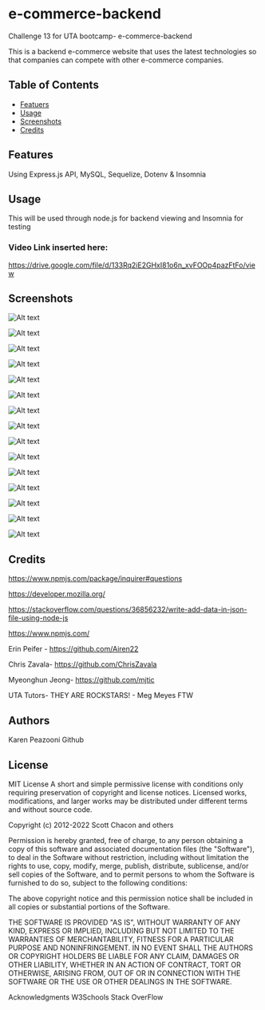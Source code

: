 # e-commerce-backend
Challenge 13 for UTA bootcamp- e-commerce-backend

This is a backend e-commerce website that uses the latest technologies so that companies can compete with other e-commerce companies. 

## Table of Contents  
  * [Featuers](#features)
  * [Usage](#usage)
  * [Screenshots](#screenshots)
  * [Credits](#credits)

## Features
Using Express.js API, MySQL, Sequelize, Dotenv & Insomnia


## Usage
This will be used through node.js for backend viewing and Insomnia for testing 



### Video Link inserted here:
https://drive.google.com/file/d/133Rq2iE2GHxI81o6n_xvFOOp4pazFtFo/view


## Screenshots
![Alt text](assets/cat-get-all.png)

![Alt text](assets/cat-get.png)

![Alt text](assets/cat-post.png)

![Alt text](assets/cat-%20update.png)

![Alt text](assets/cat-delete.png)

![Alt text](assets/prod-get%20all.png)

![Alt text](assets/prod-%20get-id.png)

![Alt text](assets/prod-create.png)

![Alt text](assets/prod-update.png)

![Alt text](assets/prod-update1.png)

![Alt text](assets/prod-delete.png)

![Alt text](assets/tag-get-all.png)

![Alt text](assets/tag-get%20PK.png)

![Alt text](assets/tag-post.png)

![Alt text](assets/tag-delete.png)


## Credits
https://www.npmjs.com/package/inquirer#questions

https://developer.mozilla.org/

https://stackoverflow.com/questions/36856232/write-add-data-in-json-file-using-node-js

https://www.npmjs.com/

Erin Peifer - https://github.com/Airen22

Chris Zavala- https://github.com/ChrisZavala

Myeonghun Jeong- https://github.com/mjtic

UTA Tutors- THEY ARE ROCKSTARS! - Meg Meyes FTW


## Authors

Karen Peazooni Github

## License
MIT License
A short and simple permissive license with conditions only requiring preservation of copyright and license notices. Licensed works, modifications, and larger works may be distributed under different terms and without source code.

Copyright (c) 2012-2022 Scott Chacon and others

Permission is hereby granted, free of charge, to any person obtaining
a copy of this software and associated documentation files (the
"Software"), to deal in the Software without restriction, including
without limitation the rights to use, copy, modify, merge, publish,
distribute, sublicense, and/or sell copies of the Software, and to
permit persons to whom the Software is furnished to do so, subject to
the following conditions:

The above copyright notice and this permission notice shall be
included in all copies or substantial portions of the Software.

THE SOFTWARE IS PROVIDED "AS IS", WITHOUT WARRANTY OF ANY KIND,
EXPRESS OR IMPLIED, INCLUDING BUT NOT LIMITED TO THE WARRANTIES OF
MERCHANTABILITY, FITNESS FOR A PARTICULAR PURPOSE AND
NONINFRINGEMENT. IN NO EVENT SHALL THE AUTHORS OR COPYRIGHT HOLDERS BE
LIABLE FOR ANY CLAIM, DAMAGES OR OTHER LIABILITY, WHETHER IN AN ACTION
OF CONTRACT, TORT OR OTHERWISE, ARISING FROM, OUT OF OR IN CONNECTION
WITH THE SOFTWARE OR THE USE OR OTHER DEALINGS IN THE SOFTWARE.

Acknowledgments
W3Schools
Stack OverFlow